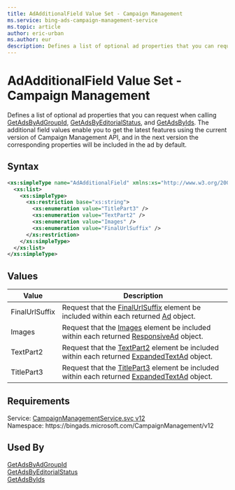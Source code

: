 ```yaml
---
title: AdAdditionalField Value Set - Campaign Management
ms.service: bing-ads-campaign-management-service
ms.topic: article
author: eric-urban
ms.author: eur
description: Defines a list of optional ad properties that you can request when calling GetAdsByAdGroupId, GetAdsByEditorialStatus, and GetAdsByIds.
---
```

# AdAdditionalField Value Set - Campaign Management
Defines a list of optional ad properties that you can request when calling [GetAdsByAdGroupId](getadsbyadgroupid.md), [GetAdsByEditorialStatus](getadsbyeditorialstatus.md), and [GetAdsByIds](getadsbyids.md). The additional field values enable you to get the latest features using the current version of Campaign Management API, and in the next version the corresponding properties will be included in the ad by default.  

## Syntax
```xml
<xs:simpleType name="AdAdditionalField" xmlns:xs="http://www.w3.org/2001/XMLSchema">
  <xs:list>
    <xs:simpleType>
      <xs:restriction base="xs:string">
        <xs:enumeration value="TitlePart3" />
        <xs:enumeration value="TextPart2" />
        <xs:enumeration value="Images" />
        <xs:enumeration value="FinalUrlSuffix" />
      </xs:restriction>
    </xs:simpleType>
  </xs:list>
</xs:simpleType>
```

## <a name="values"></a>Values

|Value|Description|
|-----------|---------------|
|<a name="finalurlsuffix"></a>FinalUrlSuffix|Request that the [FinalUrlSuffix](ad.md#finalurlsuffix) element be included within each returned [Ad](ad.md) object.|
|<a name="images"></a>Images|Request that the [Images](responsivead.md#images) element be included within each returned [ResponsiveAd](responsivead.md) object.|
|<a name="textpart2"></a>TextPart2|Request that the [TextPart2](expandedtextad.md#textpart2) element be included within each returned [ExpandedTextAd](expandedtextad.md) object.|
|<a name="titlepart3"></a>TitlePart3|Request that the [TitlePart3](expandedtextad.md#titlepart3) element be included within each returned [ExpandedTextAd](expandedtextad.md) object.|

## Requirements
Service: [CampaignManagementService.svc v12](https://campaign.api.bingads.microsoft.com/Api/Advertiser/CampaignManagement/v12/CampaignManagementService.svc)  
Namespace: https\://bingads.microsoft.com/CampaignManagement/v12  

## Used By
[GetAdsByAdGroupId](getadsbyadgroupid.md)  
[GetAdsByEditorialStatus](getadsbyeditorialstatus.md)  
[GetAdsByIds](getadsbyids.md)  
